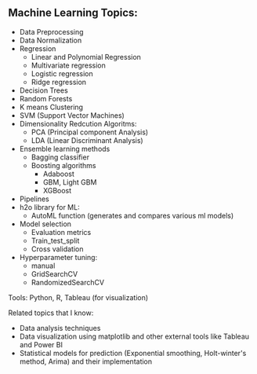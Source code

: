 ## Machine Learning Topics:
- Data Preprocessing
- Data Normalization
- Regression
  - Linear and Polynomial Regression
  - Multivariate regression
  - Logistic regression
  - Ridge regression
- Decision Trees
- Random Forests
- K means Clustering
- SVM (Support Vector Machines)
- Dimensionality Redcution Algoritms:
  - PCA (Principal component Analysis)
  - LDA (Linear Discriminant Analysis)
- Ensemble learning methods
  - Bagging classifier
  - Boosting algorithms
    - Adaboost
    - GBM, Light GBM
    - XGBoost
 - Pipelines
 - h2o library for ML:
   - AutoML function (generates and compares various ml models)
 - Model selection
   - Evaluation metrics
   - Train_test_split
   - Cross validation
 - Hyperparameter tuning:
   - manual
   - GridSearchCV
   - RandomizedSearchCV
  
  Tools: Python, R, Tableau (for visualization)
  
  Related topics that I know: 
  - Data analysis techniques 
  - Data visualization using matplotlib and other external tools like Tableau and Power BI
  - Statistical models for prediction (Exponential smoothing, Holt-winter's method, Arima) and their implementation
